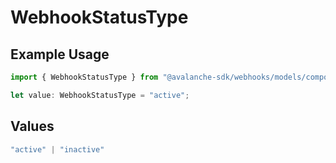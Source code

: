 # WebhookStatusType

## Example Usage

```typescript
import { WebhookStatusType } from "@avalanche-sdk/webhooks/models/components";

let value: WebhookStatusType = "active";
```

## Values

```typescript
"active" | "inactive"
```